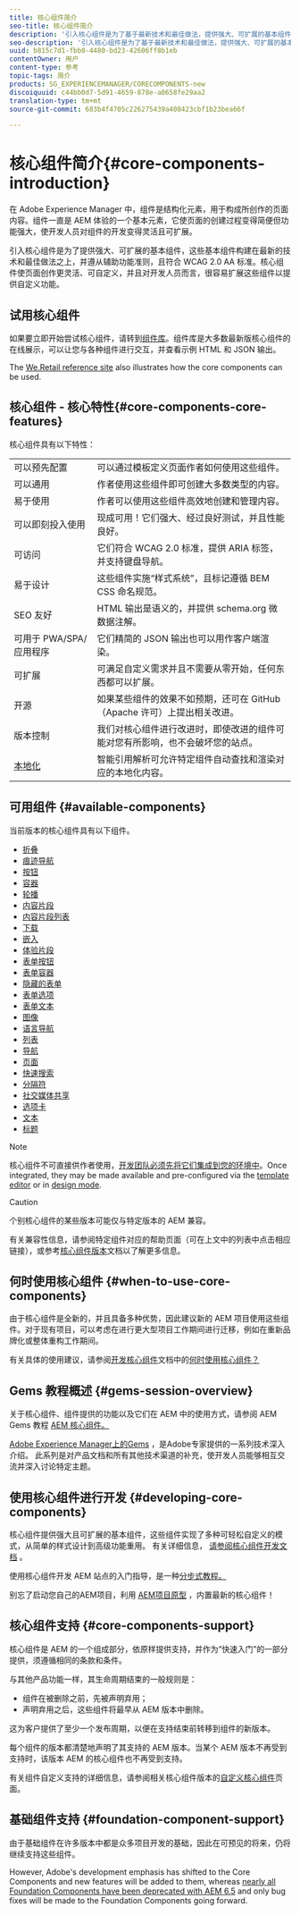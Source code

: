 ```yaml
---
title: 核心组件简介
seo-title: 核心组件简介
description: '引入核心组件是为了基于最新技术和最佳做法，提供强大、可扩展的基本组件。 '
seo-description: '引入核心组件是为了基于最新技术和最佳做法，提供强大、可扩展的基本组件。 '
uuid: b815c7d1-fbb0-4480-bd23-42606ff8b1eb
contentOwner: 用户
content-type: 参考
topic-tags: 简介
products: SG_EXPERIENCEMANAGER/CORECOMPONENTS-new
discoiquuid: c44bb0d7-5d91-4659-878e-a0658fe29aa2
translation-type: tm+mt
source-git-commit: 683b4f4705c226275439a408423cbf1b23bea66f

---
```



# 核心组件简介{#core-components-introduction}

在 Adobe Experience Manager 中，组件是结构化元素，用于构成所创作的页面内容。组件一直是 AEM 体验的一个基本元素，它使页面的创建过程变得简便但功能强大，使开发人员对组件的开发变得灵活且可扩展。

引入核心组件是为了提供强大、可扩展的基本组件，这些基本组件构建在最新的技术和最佳做法之上，并遵从辅助功能准则，且符合 WCAG 2.0 AA 标准。核心组件使页面创作更灵活、可自定义，并且对开发人员而言，很容易扩展这些组件以提供自定义功能。

## 试用核心组件

如果要立即开始尝试核心组件，请转到[组件库](http://opensource.adobe.com/aem-core-wcm-components/library.html)。组件库是大多数最新版核心组件的在线展示，可以让您与各种组件进行交互，并查看示例 HTML 和 JSON 输出。

The [We.Retail reference site](https://helpx.adobe.com/experience-manager/6-4/sites/developing/using/we-retail.html) also illustrates how the core components can be used.

## 核心组件 - 核心特性{#core-components-core-features}

核心组件具有以下特性：

|  |  |
|--- |--- |
| 可以预先配置 | 可以通过模板定义页面作者如何使用这些组件。 |
| 可以通用 | 作者使用这些组件即可创建大多数类型的内容。 |
| 易于使用 | 作者可以使用这些组件高效地创建和管理内容。 |
| 可以即刻投入使用 | 现成可用！它们强大、经过良好测试，并且性能良好。 |
| 可访问 | 它们符合 WCAG 2.0 标准，提供 ARIA 标签，并支持键盘导航。 |
| 易于设计 | 这些组件实施“样式系统”，且标记遵循 BEM CSS 命名规范。 |
| SEO 友好 | HTML 输出是语义的，并提供 schema.org 微数据注解。 |
| 可用于 PWA/SPA/应用程序 | 它们精简的 JSON 输出也可以用作客户端渲染。 |
| 可扩展 | 可满足自定义需求并且不需要从零开始，任何东西都可以扩展。 |
| 开源 | 如果某些组件的效果不如预期，还可在 GitHub（Apache 许可）上提出相关改进。 |
| 版本控制 | 我们对核心组件进行改进时，即使改进的组件可能对您有所影响，也不会破坏您的站点。 |
| [本地化](localization.md) | 智能引用解析可允许特定组件自动查找和渲染对应的本地化内容。 |

## 可用组件 {#available-components}

当前版本的核心组件具有以下组件。

* [折叠](accordion.md)
* [痕迹导航](breadcrumb.md)
* [按钮](button.md)
* [容器](container.md)
* [轮播](carousel.md)
* [内容片段](content-fragment-component.md)
* [内容片段列表](content-fragment-list.md)
* [下载](download.md)
* [嵌入](embed.md)
* [体验片段](experience-fragment.md)
* [表单按钮](form-button.md)
* [表单容器](form-container.md)
* [隐藏的表单](form-hidden.md)
* [表单选项](form-options.md)
* [表单文本](form-text.md)
* [图像](image.md)
* [语言导航](language-navigation.md)
* [列表](list.md)
* [导航](navigation.md)
* [页面](page.md)
* [快速搜索](quick-search.md)
* [分隔符](separator.md)
* [社交媒体共享](sharing.md)
* [选项卡](tabs.md)
* [文本](text.md)
* [标题](title.md)

>[!NOTE]
>
>核心组件不可直接供作者使用，[开发团队必须先将它们集成到您的环境中](using.md)。Once integrated, they may be made available and pre-configured via the [template editor](https://helpx.adobe.com/experience-manager/6-5/sites/authoring/using/templates.html) or in [design mode](https://helpx.adobe.com/experience-manager/6-5/sites/authoring/using/default-components-designmode.html).

>[!CAUTION]
>
>个别核心组件的某些版本可能仅与特定版本的 AEM 兼容。
>
>有关兼容性信息，请参阅特定组件对应的帮助页面（可在上文中的列表中点击相应链接），或参考[核心组件版本](versions.md)文档以了解更多信息。

## 何时使用核心组件 {#when-to-use-core-components}

由于核心组件是全新的，并且具备多种优势，因此建议新的 AEM 项目使用这些组件。对于现有项目，可以考虑在进行更大型项目工作期间进行迁移，例如在重新品牌化或整体重构工作期间。

有关具体的使用建议，请参阅[开发核心组件](developing.md)文档中的[何时使用核心组件？](developing.md)

## Gems 教程概述 {#gems-session-overview}

关于核心组件、组件提供的功能以及它们在 AEM 中的使用方式，请参阅 AEM Gems 教程 [AEM 核心组件。](https://helpx.adobe.com/experience-manager/kt/eseminars/gems/AEM-Core-Components.html)

[Adobe Experience Manager上的Gems](https://helpx.adobe.com/experience-manager/kt/eseminars/gems/aem-index.html) ，是Adobe专家提供的一系列技术深入介绍。 此系列是对产品文档和所有其他技术渠道的补充，使开发人员能够相互交流并深入讨论特定主题。

## 使用核心组件进行开发 {#developing-core-components}

核心组件提供强大且可扩展的基本组件，这些组件实现了多种可轻松自定义的模式，从简单的样式设计到高级功能重用。 有关详细信息， [请参阅核心组件开发文档](developing.md) 。

使用核心组件开发 AEM 站点的入门指导，是一种[分步式教程。](https://helpx.adobe.com/experience-manager/6-5/sites/developing/using/getting-started.html)

别忘了启动您自己的AEM项目，利用 [AEM项目原型](overview.md) ，内置最新的核心组件！

## 核心组件支持 {#core-components-support}

核心组件是 AEM 的一个组成部分，依原样提供支持，并作为“快速入门”的一部分提供，须遵循相同的条款和条件。

与其他产品功能一样，其生命周期结束的一般规则是：

* 组件在被删除之前，先被声明弃用；
* 声明弃用之后，这些组件将最早从 AEM 版本中删除。

这为客户提供了至少一个发布周期，以便在支持结束前转移到组件的新版本。

每个组件的版本都清楚地声明了其支持的 AEM 版本。当某个 AEM 版本不再受到支持时，该版本 AEM 的核心组件也不再受到支持。

有关组件自定义支持的详细信息，请参阅相关核心组件版本的[自定义核心组件](customizing.md)页面。

## 基础组件支持 {#foundation-component-support}

由于基础组件在许多版本中都是众多项目开发的基础，因此在可预见的将来，仍将继续支持这些组件。

However, Adobe's development emphasis has shifted to the Core Components and new features will be added to them, whereas [nearly all Foundation Components have been deprecated with AEM 6.5](https://helpx.adobe.com/experience-manager/6-5/sites/authoring/using/default-components-foundation.html) and only bug fixes will be made to the Foundation Components going forward.
